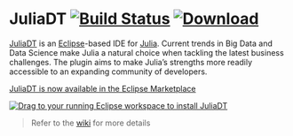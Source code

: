 # JuliaDT [![Build Status](https://travis-ci.org/JuliaComputing/JuliaDT.svg?branch=master)](https://travis-ci.org/JuliaComputing/JuliaDT) [ ![Download](https://api.bintray.com/packages/bndtools/bndtools/update/images/download.svg) ](https://dl.bintray.com/snefru/JuliaDT/latest)

[JuliaDT](http://juliacomputing.com/blog/2016/02/06/Eclipse-JuliaDT.html) is an [Eclipse](http://www.eclipse.org/)-based IDE for [Julia](http://julialang.org/). Current trends in Big Data and Data Science make Julia a natural choice when tackling the latest business challenges. The plugin aims to make Julia’s strengths more readily accessible to an expanding community of developers.

[JuliaDT is now available in the Eclipse Marketplace](https://marketplace.eclipse.org/content/juliadt#group-details)

<a href="http://marketplace.eclipse.org/marketplace-client-intro?mpc_install=3130435" class="drag" title="Drag to your running Eclipse workspace to install JuliaDT"><img class="img-responsive" src="https://marketplace.eclipse.org/sites/all/themes/solstice/public/images/marketplace/btn-install.png" alt="Drag to your running Eclipse workspace to install JuliaDT" /></a>

> Refer to the [wiki](https://github.com/JuliaComputing/JuliaDT/wiki) for more details
